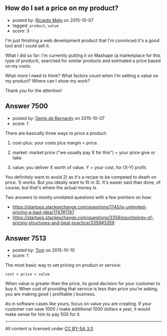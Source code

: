 ## How do I set a price on my product?

- posted by: [Ricardo Melo](https://stackexchange.com/users/1986831/ricardo-melo) on 2015-10-07
- tagged: `product`, `value`
- score: 3

I'm just finishing a web development product that I'm convinced it's a good tool and I could sell it.

What I did so far: I'm currently putting it on Mashape (a marketplace for this type of product), searched for similar products and estimated a price based on my costs.

What more I need to think? What factors count when I'm setting a value on my product? Where can I show my work?

Thank you for the attention!


## Answer 7500

- posted by: [Denis de Bernardy](https://stackexchange.com/users/182468/denis-de-bernardy) on 2015-10-07
- score: 1

There are basically three ways to price a product:

1. cost-plus: your costs plus margin = price.

2. market: market price ("we usually pay X for this") = your price give or take.

3. value: you deliver X worth of value. Y = your cost, for (X-Y) profit.

You definitely want to avoid 2) as it's a recipe to be competed to death on price. 1) works. But you ideally want to fit in 3). It's easier said than done, of course, but that's where the actual money is.

Two answers to mostly unrelated questions with a few pointers on how:

- https://startups.stackexchange.com/questions/1745/is-unlimited-pricing-a-bad-idea/1747#1747
- https://startups.stackexchange.com/questions/3356/psychology-of-pricing-structures-and-best-practice/3359#3359


## Answer 7513

- posted by: [Tom](https://stackexchange.com/users/1841165/tom) on 2015-10-10
- score: 1

The most basic way to set pricing on product or service:

    cost < price < value

When value is greater than the price, its good decision for your customer to buy it. When cost of providing that service is less than price you're asking, you are making good ( profitable ) business. 

As in software cases like yours, focus on value you are creating. If your customer can save 1000 / make additional 1000 dollars a year, it would make sense for him to pay 500 for it. 



---

All content is licensed under [CC BY-SA 3.0](https://creativecommons.org/licenses/by-sa/3.0/).
